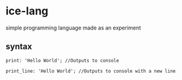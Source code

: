# ice-lang
simple programming language made as an experiment

## syntax
	
	print: 'Hello World'; //Outputs to console
	
	print_line: 'Hello World'; //Outputs to console with a new line
